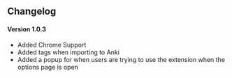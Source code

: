 ## Changelog

#### Version 1.0.3
 * Added Chrome Support
 * Added tags when importing to Anki
 * Added a popup for when users are trying to use the extension when the options page is open